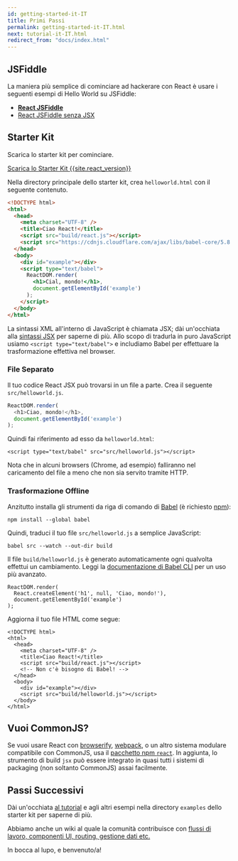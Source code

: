 ```yaml
---
id: getting-started-it-IT
title: Primi Passi
permalink: getting-started-it-IT.html
next: tutorial-it-IT.html
redirect_from: "docs/index.html"
---
```


## JSFiddle

La maniera più semplice di cominciare ad hackerare con React è usare i seguenti esempi di Hello World su JSFiddle:

 * **[React JSFiddle](https://jsfiddle.net/reactjs/69z2wepo/)**
 * [React JSFiddle senza JSX](https://jsfiddle.net/reactjs/5vjqabv3/)

## Starter Kit

Scarica lo starter kit per cominciare.

<div class="buttons-unit downloads">
  <a href="/react/downloads/react-{{site.react_version}}.zip" class="button">
    Scarica lo Starter Kit {{site.react_version}}
  </a>
</div>

Nella directory principale dello starter kit, crea `helloworld.html` con il seguente contenuto.

```html
<!DOCTYPE html>
<html>
  <head>
    <meta charset="UTF-8" />
    <title>Ciao React!</title>
    <script src="build/react.js"></script>
    <script src="https://cdnjs.cloudflare.com/ajax/libs/babel-core/5.8.34/browser.min.js"></script>
  </head>
  <body>
    <div id="example"></div>
    <script type="text/babel">
      ReactDOM.render(
        <h1>Cial, mondo!</h1>,
        document.getElementById('example')
      );
    </script>
  </body>
</html>
```

La sintassi XML all'interno di JavaScript è chiamata JSX; dài un'occhiata alla [sintassi JSX](/react/docs/jsx-in-depth.html) per saperne di più. Allo scopo di tradurla in puro JavaScript usiamo `<script type="text/babel">` e includiamo Babel per effettuare la trasformazione effettiva nel browser.

### File Separato

Il tuo codice React JSX può trovarsi in un file a parte. Crea il seguente `src/helloworld.js`.

```javascript
ReactDOM.render(
  <h1>Ciao, mondo!</h1>,
  document.getElementById('example')
);
```

Quindi fai riferimento ad esso da `helloworld.html`:

```html{10}
<script type="text/babel" src="src/helloworld.js"></script>
```

Nota che in alcuni browsers (Chrome, ad esempio) falliranno nel caricamento del file a meno che non sia servito tramite HTTP.

### Trasformazione Offline

Anzitutto installa gli strumenti da riga di comando di [Babel](http://babeljs.io/) (è richiesto [npm](https://www.npmjs.com/)):

```
npm install --global babel
```

Quindi, traduci il tuo file `src/helloworld.js` a semplice JavaScript:

```
babel src --watch --out-dir build

```

Il file `build/helloworld.js` è generato automaticamente ogni qualvolta effettui un cambiamento. Leggi la [documentazione di Babel CLI](http://babeljs.io/docs/usage/cli/) per un uso più avanzato.

```javascript{2}
ReactDOM.render(
  React.createElement('h1', null, 'Ciao, mondo!'),
  document.getElementById('example')
);
```


Aggiorna il tuo file HTML come segue:

```html{7,11}
<!DOCTYPE html>
<html>
  <head>
    <meta charset="UTF-8" />
    <title>Ciao React!</title>
    <script src="build/react.js"></script>
    <!-- Non c'è bisogno di Babel! -->
  </head>
  <body>
    <div id="example"></div>
    <script src="build/helloworld.js"></script>
  </body>
</html>
```

## Vuoi CommonJS?

Se vuoi usare React con [browserify](http://browserify.org/), [webpack](https://webpack.github.io/), o un altro sistema modulare compatibile con CommonJS, usa il [pacchetto npm `react`](https://www.npmjs.com/package/react). In aggiunta, lo strumento di build `jsx` può essere integrato in quasi tutti i sistemi di packaging (non soltanto CommonJS) assai facilmente.

## Passi Successivi

Dài un'occhiata [al tutorial](/react/docs/tutorial-it-IT.html) e agli altri esempi nella directory `examples` dello starter kit per saperne di più.

Abbiamo anche un wiki al quale la comunità contribuisce con [flussi di lavoro, componenti UI, routing, gestione dati etc.](https://github.com/facebook/react/wiki/Complementary-Tools)

In bocca al lupo, e benvenuto/a!
